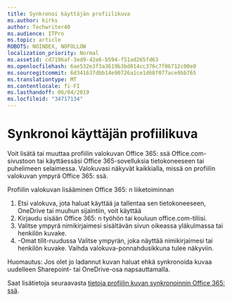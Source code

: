 ```yaml
---
title: Synkronoi käyttäjän profiilikuva
ms.author: kirks
author: Techwriter40
ms.audience: ITPro
ms.topic: article
ROBOTS: NOINDEX, NOFOLLOW
localization_priority: Normal
ms.assetid: cd7196af-3ed9-42e6-b594-f51ad265fd63
ms.openlocfilehash: 6ae532e3f3a3619b3bd014cc376c7f06712c00e0
ms.sourcegitcommit: 6d341637dbb14e90726a1ce1d68f077ace9bb765
ms.translationtype: MT
ms.contentlocale: fi-FI
ms.lasthandoff: 06/04/2019
ms.locfileid: "34717134"
---
```

# <a name="sync-a-users-profile-picture"></a>Synkronoi käyttäjän profiilikuva

<p>Voit lisätä tai muuttaa profiilin valokuvan Office 365: ssä Office.com-sivustoon tai käyttäessäsi Office 365-sovelluksia tietokoneeseen tai puhelimeen selaimessa. Valokuvasi näkyvät kaikkialla, missä on profiilin valokuvan ympyrä Office 365: ssä.</p> <p>Profiilin valokuvan lisääminen Office 365: n liiketoiminnan</p> <ol> <li>Etsi valokuva, jota haluat käyttää ja tallentaa sen tietokoneeseen, OneDrive tai muuhun sijaintiin, voit käyttää</li> <li>Kirjaudu sisään Office 365: n työhön tai kouluun office.com-tiliisi.</li> <li>Valitse ympyrä nimikirjaimesi sisältävän sivun oikeassa yläkulmassa tai henkilön kuvake.</li> <li>-Omat tilit-ruudussa Valitse ympyrän, joka näyttää nimikirjaimesi tai henkilön kuvake. Vaihda valokuva-ponnahdusikkuna tulee näkyviin.</li> </ol> <p>Huomautus: Jos olet jo ladannut kuvan haluat ehkä synkronoida kuvaa uudelleen Sharepoint- tai OneDrive-osa napsauttamalla.</p> <p>Saat lisätietoja seuraavasta <a href="https://support.office.com/en-us/article/information-about-profile-picture-synchronization-in-office-365-20594d76-d054-4af4-a660-401133e3d48a?ui=en-US&amp;rs=en-US&amp;ad=US">tietoja profiilin kuvan synkronoinnin Office 365: ssä</a>.</p>
